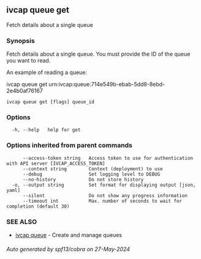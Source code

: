 ## ivcap queue get

Fetch details about a single queue

### Synopsis

Fetch details about a single queue. You must provide the ID of the queue you want to read.

An example of reading a queue:

  ivcap queue get urn:ivcap:queue:714e549b-ebab-5dd8-8ebd-2e4b0af76167

```
ivcap queue get [flags] queue_id
```

### Options

```
  -h, --help   help for get
```

### Options inherited from parent commands

```
      --access-token string   Access token to use for authentication with API server [IVCAP_ACCESS_TOKEN]
      --context string        Context (deployment) to use
      --debug                 Set logging level to DEBUG
      --no-history            Do not store history
  -o, --output string         Set format for displaying output [json, yaml]
      --silent                Do not show any progress information
      --timeout int           Max. number of seconds to wait for completion (default 30)
```

### SEE ALSO

* [ivcap queue](ivcap_queue.md)	 - Create and manage queues

###### Auto generated by spf13/cobra on 27-May-2024
